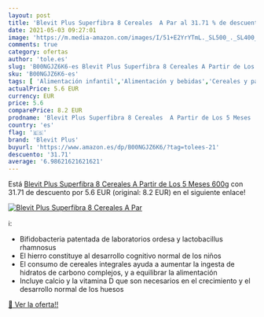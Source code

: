 ```yaml
---
layout: post
title: 'Blevit Plus Superfibra 8 Cereales  A Par al 31.71 % de descuento'
date: 2021-05-03 09:27:01
image: 'https://m.media-amazon.com/images/I/51+E2YrYTmL._SL500_._SL400_.jpg'
comments: true
category: ofertas
author: 'tole.es'
slug: 'B00NGJZ6K6-es Blevit Plus Superfibra 8 Cereales A Partir de Los 5 Meses...'
sku: 'B00NGJZ6K6-es'
tags: [ 'Alimentación infantil','Alimentación y bebidas','Cereales y papillas para bebés','Papillas para bebé','blevit','blevit plus', ]
actualPrice: 5.6 EUR
currency: EUR
price: 5.6
comparePrice: 8.2 EUR
prodname: 'Blevit Plus Superfibra 8 Cereales  A Partir de Los 5 Meses  600g'
country: 'es'
flag: '🇪🇸'
brand: 'Blevit Plus'
buyurl: 'https://www.amazon.es/dp/B00NGJZ6K6/?tag=tolees-21'
descuento: '31.71'
average: '6.98621621621621'
---
```


Está [Blevit Plus Superfibra 8 Cereales  A Partir de Los 5 Meses  600g](https://www.amazon.es/dp/B00NGJZ6K6/?tag=tolees-21) con 31.71 de descuento por 5.6 EUR (original: 8.2 EUR) en el siguiente enlace!

[![Blevit Plus Superfibra 8 Cereales  A Par](https://m.media-amazon.com/images/I/51+E2YrYTmL._SL500_._SL400_.jpg)](https://www.amazon.es/dp/B00NGJZ6K6/?tag=tolees-21)

ℹ️:

- Bifidobacteria patentada de laboratorios ordesa y lactobacillus rhamnosus
- El hierro constituye al desarrollo cognitivo normal de los niños
- El consumo de cereales integrales ayuda a aumentar la ingesta de hidratos de carbono complejos, y a equilibrar la alimentación
- Incluye calcio y la vitamina D que son necesarios en el crecimiento y el desarrollo normal de los huesos

[🛒 Ver la oferta!!](https://www.amazon.es/dp/B00NGJZ6K6/?tag=tolees-21)
